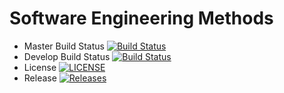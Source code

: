 # Software Engineering Methods

- Master Build Status [![Build Status](https://travis-ci.org/moemyintaungmoe/sem.svg?branch=master)](https://travis-ci.org/moemyintaungmoe/msem)
- Develop Build Status [![Build Status](https://travis-ci.org/moemyintaungmoe/sem.svg?branch=develop)](https://travis-ci.org/moemyintaungmoe/msem)
- License [![LICENSE](https://img.shields.io/github/license/moemyintaungmoe/sem.svg?style=flat-square)](https://github.com/moemyintaungmoe/msem/blob/master/LICENSE)
- Release [![Releases](https://img.shields.io/github/release/moemyintaungmoe/sem/all.svg?style=flat-square)](https://github.com/moemyintaungmoe/msem/releases)